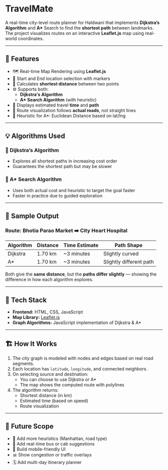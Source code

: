 # TravelMate

A real-time city-level route planner for Haldwani that implements **Dijkstra’s Algorithm** and **A\*** Search to find the **shortest path** between landmarks. The project visualizes routes on an interactive **Leaflet.js** map using real-world coordinates.

---

## 📌 Features

- 🗺️ Real-time Map Rendering using **Leaflet.js**
- 📍 Start and End location selection with markers
- 📐 Calculates **shortest distance** between two points
- ⚙️ Supports both:
  - **Dijkstra's Algorithm**
  - **A\* Search Algorithm** (with heuristic)
- 🧭 Displays estimated travel **time** and **path**
- 🔄 Route visualization follows **actual roads**, not straight lines
- 🧠 Heuristic for A\*: Euclidean Distance based on lat/lng

---

## 💡 Algorithms Used

### 🔹 Dijkstra’s Algorithm
- Explores all shortest paths in increasing cost order
- Guarantees the shortest path but may be slower

### 🔹 A\* Search Algorithm
- Uses both actual cost and heuristic to target the goal faster
- Faster in practice due to guided exploration

---

## 🧮 Sample Output

### Route: Bhotia Parao Market ➡️ City Heart Hospital

| Algorithm | Distance | Time Estimate | Path Shape |
|-----------|----------|----------------|------------|
| Dijkstra  | 1.70 km  | ~3 minutes     | Slightly curved |
| A\*       | 1.70 km  | ~3 minutes     | Slightly different path |

Both give the **same distance**, but the **paths differ slightly** — showing the difference in how each algorithm explores.

---

## 🔧 Tech Stack

- **Frontend:** HTML, CSS, JavaScript
- **Map Library:** [Leaflet.js](https://leafletjs.com)
- **Graph Algorithms:** JavaScript implementation of Dijkstra & A\*

---

## 🏗️ How It Works

1. The city graph is modeled with nodes and edges based on real road segments.
2. Each location has `latitude`, `longitude`, and connected neighbors.
3. On selecting source and destination:
   - You can choose to use Dijkstra or A\*
   - The map shows the computed route with polylines
4. The algorithm returns:
   - Shortest distance (in km)
   - Estimated time (based on speed)
   - Route visualization

---

## 🧪 Future Scope

- 🧭 Add more heuristics (Manhattan, road type)
- 🚌 Add real-time bus or cab suggestions
- 📱 Build mobile-friendly UI
- 📊 Show congestion or traffic overlays
- 🗓️ Add multi-day itinerary planner

